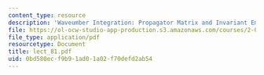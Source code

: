 ```yaml
---
content_type: resource
description: 'Waveumber Integration: Propagator Matrix and Invariant Embedding Solution'
file: https://ol-ocw-studio-app-production.s3.amazonaws.com/courses/2-068-computational-ocean-acoustics-13-853-spring-2003/0bd580ecf9b91ad01a02f70defd2ab54_lect_81.pdf
file_type: application/pdf
resourcetype: Document
title: lect_81.pdf
uid: 0bd580ec-f9b9-1ad0-1a02-f70defd2ab54
---
```

